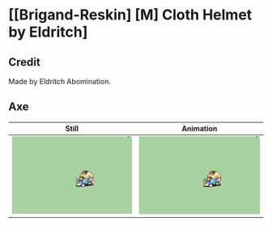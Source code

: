 # [\[Brigand-Reskin\] \[M\] Cloth Helmet by Eldritch]

## Credit

Made by Eldritch Abomination.
	
## Axe

| Still | Animation |
| :---: | :-------: |
| ![Axe still](./Axe_000.png) | ![Axe animation](./Axe.gif) |
